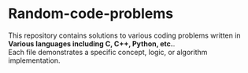 # Random-code-problems

This repository contains solutions to various coding problems written in **Various languages including C, C++, Python, etc.**.  
Each file demonstrates a specific concept, logic, or algorithm implementation.
